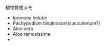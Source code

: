 ---
---

植物育成メモ

* Ipomoea holubii
* Pachypodium bispinosum(succulentum?)
* Aloe vera
* Aloe ramosissima
* 